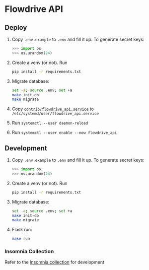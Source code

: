 Flowdrive API
=============

## Deploy
1. Copy `.env.example` to `.env` and fill it up.
   To generate secret keys:
   ```python
   >>> import os
   >>> os.urandom(24)
   ```

2. Create a venv (or not). Run 
   ```bash
   pip install -r requirements.txt
   ```

3. Migrate database:
   ```bash
   set -a; source .env; set +a
   make init-db
   make migrate
   ``` 

4. Copy [`contrib/flowdrive_api.service`](contrib/flowdrive_api.service) to `/etc/systemd/user/flowdrive_api.service`

5. Run `systemctl --user daemon-reload`
6. Run `systemctl --user enable --now flowdrive_api`


## Development
1. Copy `.env.example` to `.env` and fill it up.
   To generate secret keys:
   ```python
   >>> import os
   >>> os.urandom(24)
   ```

2. Create a venv (or not). Run 
   ```bash
   pip install -r requirements.txt
   ```

3. Migrate database:
   ```bash
   set -a; source .env; set +a
   make init-db
   make migrate
   ```

4. Flask run:
   ```bash
   make run
   ``` 

### Insomnia Collection

Refer to the [Insomnia collection](insomnia.yaml) for development
